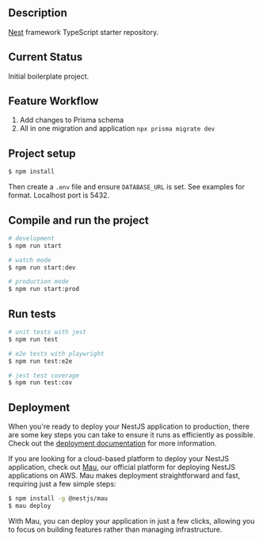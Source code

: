 ## Description

[Nest](https://github.com/nestjs/nest) framework TypeScript starter repository.

## Current Status
Initial boilerplate project.

## Feature Workflow
1. Add changes to Prisma schema
2. All in one migration and application `npx prisma migrate dev`


## Project setup

```bash
$ npm install
```

Then create a `.env` file and ensure `DATABASE_URL` is set. See examples for format. Localhost port is 5432.

## Compile and run the project

```bash
# development
$ npm run start

# watch mode
$ npm run start:dev

# production mode
$ npm run start:prod
```

## Run tests

```bash
# unit tests with jest
$ npm run test

# e2e tests with playwright
$ npm run test:e2e

# jest test coverage
$ npm run test:cov
```

## Deployment

When you're ready to deploy your NestJS application to production, there are some key steps you can take to ensure it runs as efficiently as possible. Check out the [deployment documentation](https://docs.nestjs.com/deployment) for more information.

If you are looking for a cloud-based platform to deploy your NestJS application, check out [Mau](https://mau.nestjs.com), our official platform for deploying NestJS applications on AWS. Mau makes deployment straightforward and fast, requiring just a few simple steps:

```bash
$ npm install -g @nestjs/mau
$ mau deploy
```

With Mau, you can deploy your application in just a few clicks, allowing you to focus on building features rather than managing infrastructure.